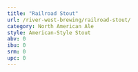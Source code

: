 ```yaml
---
title: "Railroad Stout"
url: /river-west-brewing/railroad-stout/
category: North American Ale
style: American-Style Stout
abv: 0
ibu: 0
srm: 0
upc: 0
---
```


